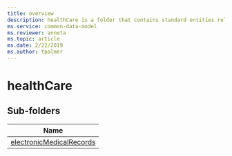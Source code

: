 ```yaml
---
title: overview
description: healthCare is a folder that contains standard entities related to the Common Data Model.
ms.service: common-data-model
ms.reviewer: anneta
ms.topic: article
ms.date: 2/22/2019
ms.author: tpalmer
---
```


# healthCare


## Sub-folders

|Name|
|---|
|[electronicMedicalRecords](electronicMedicalRecords/overview.md)|



